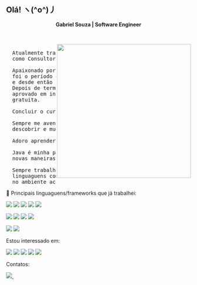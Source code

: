 ## Olá! ヽ(^o^)丿

<!-- Title -->
<div align="center">
  <p>
    <strong>Gabriel Souza | Software Engineer</strong>
  </p>
</div>

&nbsp;

 <a href="#">
    <img width="365" align="right" src="https://mir-s3-cdn-cf.behance.net/project_modules/max_1200/f4b50571097767.5bb9fee9d515c.gif" /> 
 </a>

<pre align="justify">

  Atualmente trabalho na <a href="https://www.prodeb.ba.gov.br/" target="_blank">Prodeb💙</a>
  como Consultor IV.

  Apaixonado por programação desde os 17 anos,
  foi o período quando iniciei um curso de algoritmos 
  e desde então nunca mais parei de estudar assuntos relacionados.
  Depois de terminar o ensino médio, logo fiz o enem, no qual fui
  aprovado em instituições públicas e privada para estudar de forma
  gratuita.

  Concluir o curso de Sistema de Informação em 2023.

  Sempre me aventurei a criar/aprender coisas,
  descobrir e mudar é o que me move.

  Adoro aprender e compartilhar conhecimentos.

  Java é minha paixão, estou sempre procurando
  novas maneiras de melhorar meu código.

  Sempre trabalhei com Java, mas também já tive contato com outras 
  linguaguens como Python no escopo corporativo e c++ 
  no ambiente acadêmico.
</pre>

<div>
   🔭 Principais linguaguens/frameworks que já trabalhei:
  <p>
    <img src="https://img.shields.io/badge/java-%23ED8B00.svg?style=for-the-badge&logo=openjdk&logoColor=white" /> 
    <img src="https://img.shields.io/badge/Spring-6DB33F?style=for-the-badge&logo=spring&logoColor=white" /> 
    <img src="https://img.shields.io/badge/JavaScript-F7DF1E?style=for-the-badge&logo=javascript&logoColor=black" /> 
    <img src="https://img.shields.io/badge/Vue.js-35495E?style=for-the-badge&logo=vuedotjs&logoColor=4FC08D" />
    <img src="https://img.shields.io/badge/Angular-DD0031?style=for-the-badge&logo=angular&logoColor=white%20https://img.shields.io/badge/Spring_Boot-F2F4F9?style=for-the-badge&logo=spring-boot" />
  </p>
  <p>
    <img src="https://img.shields.io/badge/Oracle-F80000?style=for-the-badge&logo=oracle&logoColor=white" />
    <img src="https://img.shields.io/badge/jquery-%230769AD.svg?style=for-the-badge&logo=jquery&logoColor=white" />
    <img src="https://img.shields.io/badge/docker-%230db7ed.svg?style=for-the-badge&logo=docker&logoColor=white" />
    <img src="https://img.shields.io/badge/typescript-%23007ACC.svg?style=for-the-badge&logo=typescript&logoColor=white" />
   
  </p>
  <p>
    <img src="https://img.shields.io/badge/Apache%20Kafka-000?style=for-the-badge&logo=apachekafka" /> 
     <img src="https://img.shields.io/badge/apache%20tomcat-%23F8DC75.svg?style=for-the-badge&logo=apache-tomcat&logoColor=black" />
  </p>
  Estou interessado em:
   <p>
    <img src="https://img.shields.io/badge/kotlin-%237F52FF.svg?style=for-the-badge&logo=kotlin&logoColor=white" /> 
    <img src="https://img.shields.io/badge/AWS-%23FF9900.svg?style=for-the-badge&logo=amazon-aws&logoColor=white" />
    <img src="https://img.shields.io/badge/Rabbitmq-FF6600?style=for-the-badge&logo=rabbitmq&logoColor=white" />
    <img src="https://img.shields.io/badge/python-3670A0?style=for-the-badge&logo=python&logoColor=ffdd54" />
    <img src="https://img.shields.io/badge/c%23-%23239120.svg?style=for-the-badge&logo=csharp&logoColor=white" />
    
    
     
   </p>

   Contatos:
  <p>
    <a href="https://www.linkedin.com/in/gabriel-mendes-3a668917b/">
      <img src="https://img.shields.io/badge/linkedin-%230077B5.svg?&style=for-the-badge&logo=linkedin&logoColor=white" />
    </a>&nbsp;
  </p>
</div>
